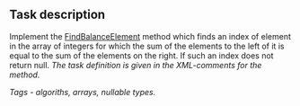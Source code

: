 ## Task description ##

Implement the [FindBalanceElement](FindBalanceElementTask/ArrayExtension.cs#L18) method which finds an index of element in the  array of integers for which the sum of the elements to the left of it is equal to the sum of the elements on the right. If such an index does not return null. *The task definition is given in the XML-comments for the method.*

*Tags - algoriths, arrays, nullable types.*